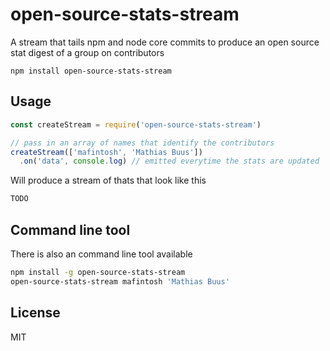# open-source-stats-stream

A stream that tails npm and node core commits to produce an open
source stat digest of a group on contributors

```
npm install open-source-stats-stream
```

## Usage

``` js
const createStream = require('open-source-stats-stream')

// pass in an array of names that identify the contributors
createStream(['mafintosh', 'Mathias Buus'])
  .on('data', console.log) // emitted everytime the stats are updated
```

Will produce a stream of thats that look like this

```js
TODO
```

## Command line tool

There is also an command line tool available

```sh
npm install -g open-source-stats-stream
open-source-stats-stream mafintosh 'Mathias Buus'
```

## License

MIT
